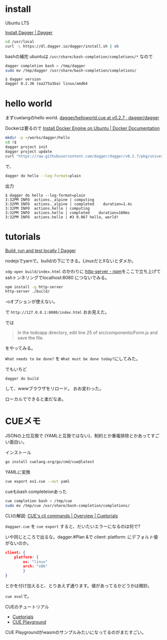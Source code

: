 # install

Ubuntu LTS

[Install Dagger \| Dagger](https://docs.dagger.io/install/)

```bash
cd /usr/local
curl -L https://dl.dagger.io/dagger/install.sh | sh
```

bashの補完
ubuntuは `/usr/share/bash-completion/completions/*` なので

```bash
dagger completion bash > /tmp/dagger
sudo mv /tmp/dagger /usr/share/bash-completion/completions/
```

```
$ dagger version
dagger 0.2.36 (ea275a3ba) linux/amd64
```

# hello world

まずcuelangのhello world.
[dagger/helloworld.cue at v0.2.7 · dagger/dagger](https://github.com/dagger/dagger/blob/v0.2.7/pkg/universe.dagger.io/examples/helloworld/helloworld.cue)

Dockerは要るので
[Install Docker Engine on Ubuntu \| Docker Documentation](https://docs.docker.com/engine/install/ubuntu/)

```bash
mkdir -p ~/works/dagger/hello
cd !$
dagger project init
dagger project update
curl "https://raw.githubusercontent.com/dagger/dagger/v0.2.7/pkg/universe.dagger.io/examples/helloworld/helloworld.cue" -O
```

で、

```bash
dagger do hello --log-format=plain
```

出力

```
$ dagger do hello --log-format=plain
3:32PM INFO  actions._alpine | computing
3:32PM INFO  actions._alpine | completed    duration=1.4s
3:32PM INFO  actions.hello | computing
3:32PM INFO  actions.hello | completed    duration=100ms
3:32PM INFO  actions.hello | #3 0.067 hello, world!
```

# tutorials

[Build, run and test locally | Dagger](https://docs.dagger.io/1200/local-dev)

nodejsでyarnで。build/の下にできる。LinuxだとXないとダメか。

`xdg-open build/index.html` のかわりに
[http-server - npm](https://www.npmjs.com/package/http-server)をここで立ち上げて
sshトンネリングでlocalhost:8080 につないでみる。

```bash
npm install -g http-server
http-server ./build/
```

-oオプションが使えない。

で `http://127.0.0.1:8080/index.html`
おお見えた。

では

> In the todoapp directory, edit line 25 of src/components/Form.js and save the file.

をやってみる。

`What needs to be done?` を `What must be done today?`にしてみた。

でもいちど

```
dagger do build
```

して、wwwブラウザをリロード。
おお変わった。

ローカルでできると楽だなあ。

# CUEメモ

JSONの上位互換で (YAMLと互換ではない)、制約とか重複排除とかあってすごい面白い。

インストール

```bash
go install cuelang.org/go/cmd/cue@latest
```

YAMLに変換

```bash
cue export ex1.cue --out yaml
```

cueもbash completeionあった

```bash
cue completion bash > /tmp/cue
sudo mv /tmp/cue /usr/share/bash-completion/completions/
```

CLIの解説: [CUE's cli commands | Overview | Cuetorials](https://cuetorials.com/overview/cli-commands/)

`daggaer.cue` を `cue export` すると、だいたいエラーになるのは何で?

いや同じところで出るな。dagger.#Plan &で client: platform: にデフォルト値がないのか。

```json
client: {
    platform: {
        os: "linux"
        arch: "x86"
        }
}
```

とかを付け加えると、とりあえず通ります。値があってるかどうかは微妙。

`cue eval`で。

CUEのチュートリアル

- [Cuetorials](https://cuetorials.com/)
- [CUE Playground](https://cuelang.org/play/)

CUE Playgroundがwasmのサンプルみたいになってるのがまたすごい。
